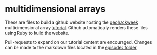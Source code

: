 # multidimensional arrays

These are files to build a github website hosting the [geohackweek](https://geohackweek.github.io/) multidimensional array [tutorial](https://geohackweek.github.io/machine-learning). Github automatically renders these files using Ruby to build the website.

Pull-requests to expand on our tutorial content are encouraged. Changes can be made to the markdown files located in the [episodes folder](https://github.com/geohackweek/nDarrays/tree/gh-pages/_episodes)

